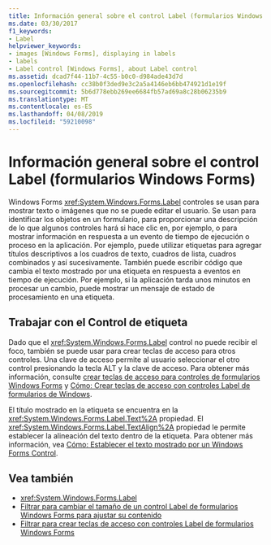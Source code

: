 ```yaml
---
title: Información general sobre el control Label (formularios Windows Forms)
ms.date: 03/30/2017
f1_keywords:
- Label
helpviewer_keywords:
- images [Windows Forms], displaying in labels
- labels
- Label control [Windows Forms], about Label control
ms.assetid: dcad7f44-11b7-4c55-b0c0-d984ade43d7d
ms.openlocfilehash: cc38b0f3ded9e3c2a5a4146eb6bb474921d1e19f
ms.sourcegitcommit: 5b6d778ebb269ee6684fb57ad69a8c28b06235b9
ms.translationtype: MT
ms.contentlocale: es-ES
ms.lasthandoff: 04/08/2019
ms.locfileid: "59210098"
---
```

# <a name="label-control-overview-windows-forms"></a>Información general sobre el control Label (formularios Windows Forms)
Windows Forms <xref:System.Windows.Forms.Label> controles se usan para mostrar texto o imágenes que no se puede editar el usuario. Se usan para identificar los objetos en un formulario, para proporcionar una descripción de lo que algunos controles hará si hace clic en, por ejemplo, o para mostrar información en respuesta a un evento de tiempo de ejecución o proceso en la aplicación. Por ejemplo, puede utilizar etiquetas para agregar títulos descriptivos a los cuadros de texto, cuadros de lista, cuadros combinados y así sucesivamente. También puede escribir código que cambia el texto mostrado por una etiqueta en respuesta a eventos en tiempo de ejecución. Por ejemplo, si la aplicación tarda unos minutos en procesar un cambio, puede mostrar un mensaje de estado de procesamiento en una etiqueta.  
  
## <a name="working-with-the-label-control"></a>Trabajar con el Control de etiqueta  
 Dado que el <xref:System.Windows.Forms.Label> control no puede recibir el foco, también se puede usar para crear teclas de acceso para otros controles. Una clave de acceso permite al usuario seleccionar el otro control presionando la tecla ALT y la clave de acceso. Para obtener más información, consulte [crear teclas de acceso para controles de formularios Windows Forms](how-to-create-access-keys-for-windows-forms-controls.md) y [Cómo: Crear teclas de acceso con controles Label de formularios de Windows](how-to-create-access-keys-with-windows-forms-label-controls.md).  
  
 El título mostrado en la etiqueta se encuentra en la <xref:System.Windows.Forms.Label.Text%2A> propiedad. El <xref:System.Windows.Forms.Label.TextAlign%2A> propiedad le permite establecer la alineación del texto dentro de la etiqueta. Para obtener más información, vea [Cómo: Establecer el texto mostrado por un Windows Forms Control](how-to-set-the-text-displayed-by-a-windows-forms-control.md).  
  
## <a name="see-also"></a>Vea también

- <xref:System.Windows.Forms.Label>
- [Filtrar para cambiar el tamaño de un control Label de formularios Windows Forms para ajustar su contenido](how-to-size-a-windows-forms-label-control-to-fit-its-contents.md)
- [Filtrar para crear teclas de acceso con controles Label de formularios Windows Forms](how-to-create-access-keys-with-windows-forms-label-controls.md)
